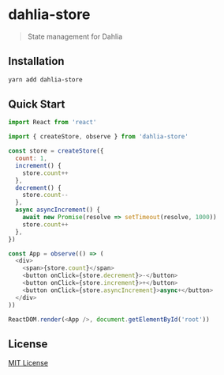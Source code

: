 # dahlia-store

> State management for Dahlia

## Installation

```sh
yarn add dahlia-store
```

## Quick Start

```js
import React from 'react'

import { createStore, observe } from 'dahlia-store'

const store = createStore({
  count: 1,
  increment() {
    store.count++
  },
  decrement() {
    store.count--
  },
  async asyncIncrement() {
    await new Promise(resolve => setTimeout(resolve, 1000))
    store.count++
  },
})

const App = observe(() => (
  <div>
    <span>{store.count}</span>
    <button onClick={store.decrement}>-</button>
    <button onClick={store.increment}>+</button>
    <button onClick={store.asyncIncrement}>async+</button>
  </div>
))

ReactDOM.render(<App />, document.getElementById('root'))
```

## License

[MIT License](https://github.com/forsigner/dahlia/blob/master/LICENSE)
